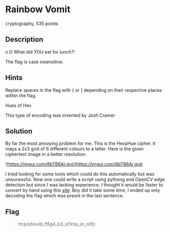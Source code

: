 # Rainbow Vomit
 cryptography, 535 points

## Description
 o.O What did YOU eat for lunch?!

The flag is case insensitive.

## Hints
 Replace spaces in the flag with { or } depending on their respective places within the flag.

 Hues of Hex

 This type of encoding was invented by Josh Cramer

## Solution
 By far the most annoying problem for me. This is the HexaHue cipher. It maps a 2x3 grid of 6 different colours to a letter. Here is the given ciphertext image in a better resolution:

![https://imgur.com/6bTB6Ar.jpg](https://imgur.com/6bTB6Ar.jpg)

 I tried looking for some tools which could do this automatically but was unsucessful. Now one could write a script using pythong and OpenCV edge detection but since I was lacking experience, I thought it would be faster to convert by hand using this [site](https://www.boxentriq.com/code-breaking/hexahue). Boy did it take some time, I ended up only decoding the flag which was presnt in the last sentence.

## Flag
>rtcp{should_fl5g4_b3_st1cky_or_n0t}

